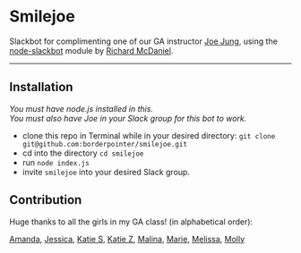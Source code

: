 # Smilejoe

Slackbot for complimenting one of our GA instructor [Joe Jung](https://github.com/Joe21), using the [node-slackbot](https://github.com/rmcdaniel/node-slackbot) module by [Richard McDaniel](https://github.com/rmcdaniel).

-----

## Installation

*You must have node.js installed in this.* <br>
*You must also have Joe in your Slack group for this bot to work.*

* clone this repo in Terminal while in your desired directory: `git clone git@github.com:borderpointer/smilejoe.git`
* cd into the directory `cd smilejoe`
* run `node index.js`
* invite `smilejoe` into your desired Slack group.

## Contribution

Huge thanks to all the girls in my GA class! (in alphabetical order):

[Amanda](https://github.com/acorlett),
[Jessica](https://github.com/JessicaAlessandro),
[Katie S](https://github.com/ksnediker),
[Katie Z](https://github.com/katiezhou),
[Malina](https://github.com/malinatran),
[Marie](https://github.com/Marievtb),
[Melissa](https://github.com/melissamesku),
[Molly](https://github.com/mollydonohue-GA)
